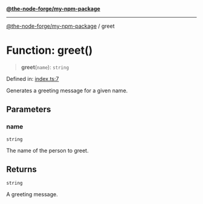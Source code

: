 [**@the-node-forge/my-npm-package**](../README.md)

---

[@the-node-forge/my-npm-package](../globals.md) / greet

# Function: greet()

> **greet**(`name`): `string`

Defined in:
[index.ts:7](https://github.com/The-Node-Forge/npm-template/blob/fb2327d99b6f5d5538cd46a8eec923303d80650d/src/index.ts#L7)

Generates a greeting message for a given name.

## Parameters

### name

`string`

The name of the person to greet.

## Returns

`string`

A greeting message.

